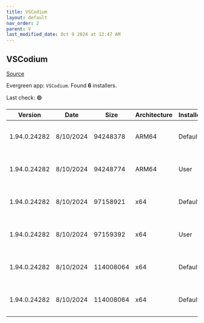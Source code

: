 ```yaml
---
title: VSCodium
layout: default
nav_order: 2
parent: V
last_modified_date: Oct 9 2024 at 12:47 AM
---
```


## VSCodium

[Source](https://vscodium.com)

Evergreen app: `VSCodium`. Found **6** installers.

Last check: 🟢

| Version      | Date      | Size      | Architecture | InstallerType | Type | URI                                                                                                                                                                                                                                      |
| ------------ | --------- | --------- | ------------ | ------------- | ---- | ---------------------------------------------------------------------------------------------------------------------------------------------------------------------------------------------------------------------------------------- |
| 1.94.0.24282 | 8/10/2024 | 94248378  | ARM64        | Default       | exe  | [https://github.com/VSCodium/vscodium/releases/download/1.94.0.24282/VSCodiumSetup-arm64-1.94.0.24282.exe](https://github.com/VSCodium/vscodium/releases/download/1.94.0.24282/VSCodiumSetup-arm64-1.94.0.24282.exe)                     |
| 1.94.0.24282 | 8/10/2024 | 94248774  | ARM64        | User          | exe  | [https://github.com/VSCodium/vscodium/releases/download/1.94.0.24282/VSCodiumUserSetup-arm64-1.94.0.24282.exe](https://github.com/VSCodium/vscodium/releases/download/1.94.0.24282/VSCodiumUserSetup-arm64-1.94.0.24282.exe)             |
| 1.94.0.24282 | 8/10/2024 | 97158921  | x64          | Default       | exe  | [https://github.com/VSCodium/vscodium/releases/download/1.94.0.24282/VSCodiumSetup-x64-1.94.0.24282.exe](https://github.com/VSCodium/vscodium/releases/download/1.94.0.24282/VSCodiumSetup-x64-1.94.0.24282.exe)                         |
| 1.94.0.24282 | 8/10/2024 | 97159392  | x64          | User          | exe  | [https://github.com/VSCodium/vscodium/releases/download/1.94.0.24282/VSCodiumUserSetup-x64-1.94.0.24282.exe](https://github.com/VSCodium/vscodium/releases/download/1.94.0.24282/VSCodiumUserSetup-x64-1.94.0.24282.exe)                 |
| 1.94.0.24282 | 8/10/2024 | 114008064 | x64          | Default       | msi  | [https://github.com/VSCodium/vscodium/releases/download/1.94.0.24282/VSCodium-x64-1.94.0.24282.msi](https://github.com/VSCodium/vscodium/releases/download/1.94.0.24282/VSCodium-x64-1.94.0.24282.msi)                                   |
| 1.94.0.24282 | 8/10/2024 | 114008064 | x64          | Default       | msi  | [https://github.com/VSCodium/vscodium/releases/download/1.94.0.24282/VSCodium-x64-updates-disabled-1.94.0.24282.msi](https://github.com/VSCodium/vscodium/releases/download/1.94.0.24282/VSCodium-x64-updates-disabled-1.94.0.24282.msi) |
